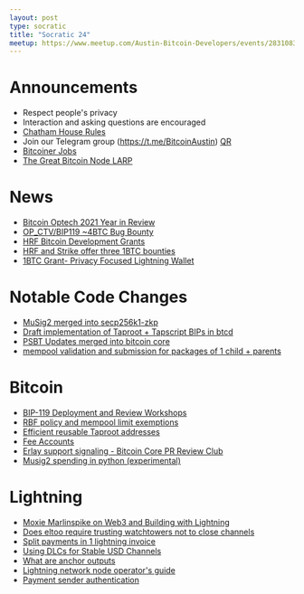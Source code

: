 ```yaml
---
layout: post
type: socratic
title: "Socratic 24"
meetup: https://www.meetup.com/Austin-Bitcoin-Developers/events/283108307/
---
```


# Announcements

- Respect people's privacy
- Interaction and asking questions are encouraged
- [Chatham House Rules](https://www.chathamhouse.org/about-us/chatham-house-rule)
- Join our Telegram group (https://t.me/BitcoinAustin) [QR](../assets/imgs/telegram-group.svg)
- [Bitcoiner Jobs](https://bitcoinerjobs.co/)
- [The Great Bitcoin Node LARP](https://twitter.com/PlebLab/status/1482453343847030786?s=20)

# News

- [Bitcoin Optech 2021 Year in Review](https://bitcoinops.org/en/newsletters/2021/12/22/)
- [OP_CTV/BIP119 ~4BTC Bug Bounty](https://twitter.com/JeremyRubin/status/1477760236115034113?s=20)
- [HRF Bitcoin Development Grants](https://bitcoinmagazine.com/business/hrf-gifts-4-bitcoin-to-bitcoin-projects)
- [HRF and Strike offer three 1BTC bounties](https://bitcoinmagazine.com/business/hrf-strike-launch-lightning-bounty-in-bitcoin)
- [1BTC Grant- Privacy Focused Lightning Wallet](https://blog.wasabiwallet.io/1-btc-ln-privacy-grant/)

# Notable Code Changes

- [MuSig2 merged into secp256k1-zkp](https://twitter.com/n1ckler/status/1472937405791490053)
- [Draft implementation of Taproot + Tapscript BIPs in btcd](https://github.com/btcsuite/btcd/pull/1787)
- [PSBT Updates merged into bitcoin core](https://github.com/bitcoin/bitcoin/pull/17034)
- [mempool validation and submission for packages of 1 child + parents](https://github.com/bitcoin/bitcoin/pull/22674)

# Bitcoin

- [BIP-119 Deployment and Review Workshops](https://lists.linuxfoundation.org/pipermail/bitcoin-dev/2021-December/019719.html)
- [RBF policy and mempool limit exemptions](https://github.com/bitcoin/bitcoin/pull/23711/files)
- [Efficient reusable Taproot addresses](https://gist.github.com/Kixunil/0ddb3a9cdec33342b97431e438252c0a)
- [Fee Accounts](https://lists.linuxfoundation.org/pipermail/bitcoin-dev/2022-January/019724.html)
- [Erlay support signaling - Bitcoin Core PR Review Club](https://bitcoincore.reviews/23443)
- [Musig2 spending in python (experimental)](https://github.com/meshcollider/musig2-py)

# Lightning

- [Moxie Marlinspike on Web3 and Building with Lightning](https://twitter.com/moxie/status/1466520507763757058)
- [Does eltoo require trusting watchtowers not to close channels](https://bitcoin.stackexchange.com/questions/110757/does-eltoo-require-trusting-watchtowers-not-to-close-channels)
- [Split payments in 1 lightning invoice](https://lists.linuxfoundation.org/pipermail/lightning-dev/2021-December/003410.html)
- [Using DLCs for Stable USD Channels](https://suredbits.com/how-to-claim-the-1btc-stable-channel-bounty-from-hrf-and-strike/)
- [What are anchor outputs](https://fanismichalakis.fr/posts/anchor-outputs/)
- [Lightning network node operator's guide](https://github.com/aljazceru/lightning-network-node-operator)
- [Payment sender authentication](https://lists.linuxfoundation.org/pipermail/lightning-dev/2021-December/003422.html)
